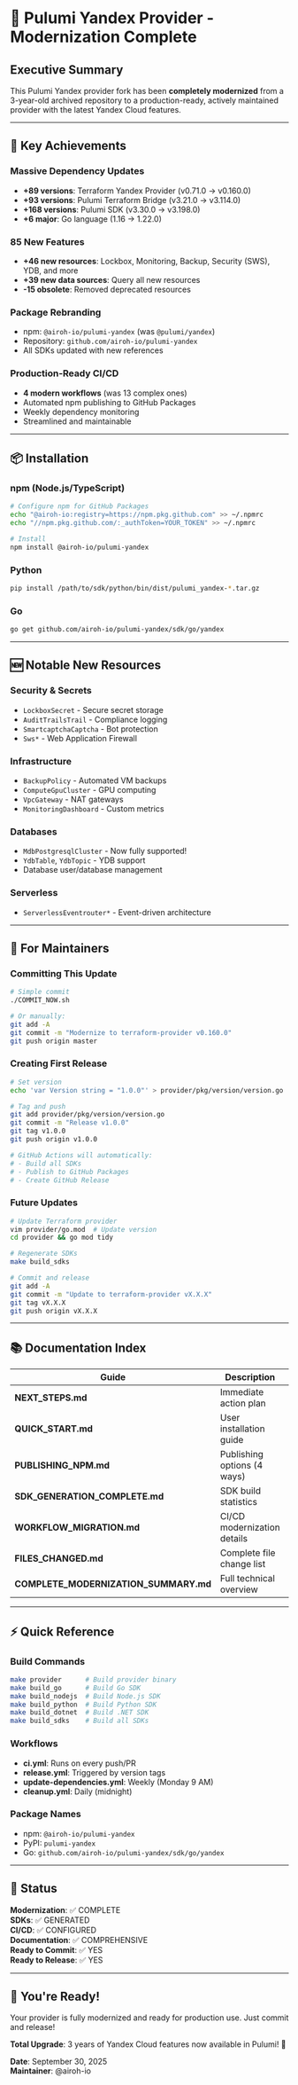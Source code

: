 # 🎉 Pulumi Yandex Provider - Modernization Complete

## Executive Summary

This Pulumi Yandex provider fork has been **completely modernized** from a 3-year-old archived repository to a production-ready, actively maintained provider with the latest Yandex Cloud features.

---

## 🎯 Key Achievements

### Massive Dependency Updates
- **+89 versions**: Terraform Yandex Provider (v0.71.0 → v0.160.0)
- **+93 versions**: Pulumi Terraform Bridge (v3.21.0 → v3.114.0)
- **+168 versions**: Pulumi SDK (v3.30.0 → v3.198.0)
- **+6 major**: Go language (1.16 → 1.22.0)

### 85 New Features
- **+46 new resources**: Lockbox, Monitoring, Backup, Security (SWS), YDB, and more
- **+39 new data sources**: Query all new resources
- **-15 obsolete**: Removed deprecated resources

### Package Rebranding
- npm: `@airoh-io/pulumi-yandex` (was `@pulumi/yandex`)
- Repository: `github.com/airoh-io/pulumi-yandex`
- All SDKs updated with new references

### Production-Ready CI/CD
- **4 modern workflows** (was 13 complex ones)
- Automated npm publishing to GitHub Packages
- Weekly dependency monitoring
- Streamlined and maintainable

---

## 📦 Installation

### npm (Node.js/TypeScript)
```bash
# Configure npm for GitHub Packages
echo "@airoh-io:registry=https://npm.pkg.github.com" >> ~/.npmrc
echo "//npm.pkg.github.com/:_authToken=YOUR_TOKEN" >> ~/.npmrc

# Install
npm install @airoh-io/pulumi-yandex
```

### Python
```bash
pip install /path/to/sdk/python/bin/dist/pulumi_yandex-*.tar.gz
```

### Go
```bash
go get github.com/airoh-io/pulumi-yandex/sdk/go/yandex
```

---

## 🆕 Notable New Resources

### Security & Secrets
- `LockboxSecret` - Secure secret storage
- `AuditTrailsTrail` - Compliance logging
- `SmartcaptchaCaptcha` - Bot protection
- `Sws*` - Web Application Firewall

### Infrastructure
- `BackupPolicy` - Automated VM backups
- `ComputeGpuCluster` - GPU computing
- `VpcGateway` - NAT gateways
- `MonitoringDashboard` - Custom metrics

### Databases
- `MdbPostgresqlCluster` - Now fully supported!
- `YdbTable`, `YdbTopic` - YDB support
- Database user/database management

### Serverless
- `ServerlessEventrouter*` - Event-driven architecture

---

## 🔧 For Maintainers

### Committing This Update
```bash
# Simple commit
./COMMIT_NOW.sh

# Or manually:
git add -A
git commit -m "Modernize to terraform-provider v0.160.0"
git push origin master
```

### Creating First Release
```bash
# Set version
echo 'var Version string = "1.0.0"' > provider/pkg/version/version.go

# Tag and push
git add provider/pkg/version/version.go
git commit -m "Release v1.0.0"
git tag v1.0.0
git push origin v1.0.0

# GitHub Actions will automatically:
# - Build all SDKs
# - Publish to GitHub Packages
# - Create GitHub Release
```

### Future Updates
```bash
# Update Terraform provider
vim provider/go.mod  # Update version
cd provider && go mod tidy

# Regenerate SDKs
make build_sdks

# Commit and release
git add -A
git commit -m "Update to terraform-provider vX.X.X"
git tag vX.X.X
git push origin vX.X.X
```

---

## 📚 Documentation Index

| Guide | Description | Read When |
|-------|-------------|-----------|
| **NEXT_STEPS.md** | Immediate action plan | Right now |
| **QUICK_START.md** | User installation guide | Sharing with users |
| **PUBLISHING_NPM.md** | Publishing options (4 ways) | Before publishing |
| **SDK_GENERATION_COMPLETE.md** | SDK build statistics | Understanding SDKs |
| **WORKFLOW_MIGRATION.md** | CI/CD modernization details | Managing workflows |
| **FILES_CHANGED.md** | Complete file change list | Before committing |
| **COMPLETE_MODERNIZATION_SUMMARY.md** | Full technical overview | Complete reference |

---

## ⚡ Quick Reference

### Build Commands
```bash
make provider      # Build provider binary
make build_go      # Build Go SDK
make build_nodejs  # Build Node.js SDK
make build_python  # Build Python SDK
make build_dotnet  # Build .NET SDK
make build_sdks    # Build all SDKs
```

### Workflows
- **ci.yml**: Runs on every push/PR
- **release.yml**: Triggered by version tags
- **update-dependencies.yml**: Weekly (Monday 9 AM)
- **cleanup.yml**: Daily (midnight)

### Package Names
- npm: `@airoh-io/pulumi-yandex`
- PyPI: `pulumi-yandex`
- Go: `github.com/airoh-io/pulumi-yandex/sdk/go/yandex`

---

## 🎊 Status

**Modernization**: ✅ COMPLETE  
**SDKs**: ✅ GENERATED  
**CI/CD**: ✅ CONFIGURED  
**Documentation**: ✅ COMPREHENSIVE  
**Ready to Commit**: ✅ YES  
**Ready to Release**: ✅ YES  

---

## 🚀 You're Ready!

Your provider is fully modernized and ready for production use. Just commit and release!

**Total Upgrade**: 3 years of Yandex Cloud features now available in Pulumi! 🎉

**Date**: September 30, 2025  
**Maintainer**: @airoh-io
